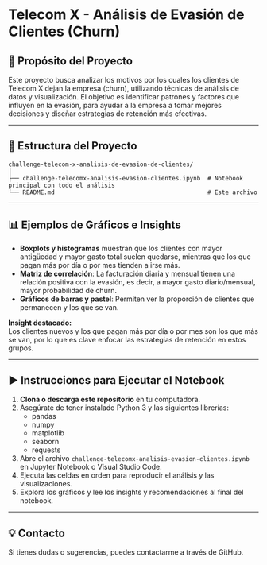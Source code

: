 # Telecom X - Análisis de Evasión de Clientes (Churn)

## 📌 Propósito del Proyecto

Este proyecto busca analizar los motivos por los cuales los clientes de Telecom X dejan la empresa (churn), utilizando técnicas de análisis de datos y visualización. El objetivo es identificar patrones y factores que influyen en la evasión, para ayudar a la empresa a tomar mejores decisiones y diseñar estrategias de retención más efectivas.

---

## 📁 Estructura del Proyecto

```
challenge-telecom-x-analisis-de-evasion-de-clientes/
│
├── challenge-telecomx-analisis-evasion-clientes.ipynb  # Notebook principal con todo el análisis
└── README.md                                           # Este archivo
```

---

## 📊 Ejemplos de Gráficos e Insights

- **Boxplots y histogramas** muestran que los clientes con mayor antigüedad y mayor gasto total suelen quedarse, mientras que los que pagan más por día o por mes tienden a irse más.
- **Matriz de correlación**: La facturación diaria y mensual tienen una relación positiva con la evasión, es decir, a mayor gasto diario/mensual, mayor probabilidad de churn.
- **Gráficos de barras y pastel**: Permiten ver la proporción de clientes que permanecen y los que se van.

**Insight destacado:**  
Los clientes nuevos y los que pagan más por día o por mes son los que más se van, por lo que es clave enfocar las estrategias de retención en estos grupos.

---

## ▶️ Instrucciones para Ejecutar el Notebook

1. **Clona o descarga este repositorio** en tu computadora.
2. Asegúrate de tener instalado Python 3 y las siguientes librerías:
   - pandas
   - numpy
   - matplotlib
   - seaborn
   - requests
3. Abre el archivo `challenge-telecomx-analisis-evasion-clientes.ipynb` en Jupyter Notebook o Visual Studio Code.
4. Ejecuta las celdas en orden para reproducir el análisis y las visualizaciones.
5. Explora los gráficos y lee los insights y recomendaciones al final del notebook.

---

## 💡 Contacto

Si tienes dudas o sugerencias, puedes contactarme a través de GitHub.
